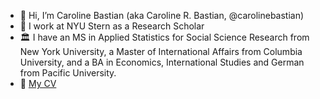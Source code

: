 - 👋 Hi, I’m Caroline Bastian (aka Caroline R. Bastian, @carolinebastian)
- 🏢 I work at NYU Stern as a Research Scholar
- 🏛️ I have an MS in Applied Statistics for Social Science Research from New York University, a Master of International Affairs from Columbia University, and a BA in Economics, International Studies and German from Pacific University.
- 📄 [My CV](https://github.com/carolinebastian/carolinebastian/blob/main/Caroline's%20CV.pdf)

<!---
carolinebastian/carolinebastian is a ✨ special ✨ repository because its `README.md` (this file) appears on your GitHub profile.
You can click the Preview link to take a look at your changes.
--->
